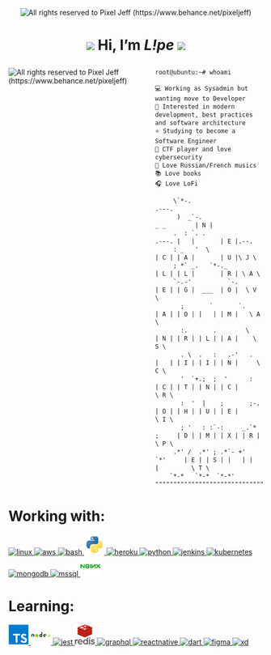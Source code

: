 <p align="center">
  <img alt="All rights reserved to Pixel Jeff (https://www.behance.net/pixeljeff)" src="https://mir-s3-cdn-cf.behance.net/project_modules/1400_opt_1/9afe0493484903.5e66500f8dea4.gif" />
</p>
<h1>
  <p align="center">
    <img src="https://img.icons8.com/doodle/48/000000/tulip.png"/> Hi, I’m <i>L!pe</i> <img src="https://img.icons8.com/doodle/48/000000/tea--v1.png"/>
  </p>
</h1>


<img align="left" src="https://mir-s3-cdn-cf.behance.net/project_modules/max_1200/783ff285743343.5d84ba592b6f6.gif" alt="All rights reserved to Pixel Jeff (https://www.behance.net/pixeljeff)" width="290" height="470" />


```console
root@ubuntu:~# whoami

💻 Working as Sysadmin but wanting move to Developer
💖 Interested in modern development, best practices and software architecture
⭐ Studying to become a Software Engineer
🚩 CTF player and love cybersecurity
🎵 Love Russian/French musics
📚 Love books
🎧 Love LoFi
```

```
     \`*-.                                           .---.
      )  _`-.                             _ _        | N |   
     .  : `. .                     .---. |   |       | E |.--.   
     : _   '  \                    | C | | A |       | U |\ J \   
     ; *` _.   `*-._               | L | | L |       | R | \ A \   
     `-.-'          `-.            | E | | G |  ___  | O |  \ V \   
       ;       `       `.          | A | | O | |   | | M |   \ A \    
       :.       .        \         | N | | R | | L | | A |    \ S \    
       . \  .   :   .-'   .        |   | | I | | I | | N |     \ C \   
       '  `+.;  ;  '      :        | C | | T | | N | | C |      \ R \   
       :  '  |    ;       ;-.      | O | | H | | U | | E |       \ I \   
       ; '   : :`-:     _.`* ;     | D | | M | | X | | R |        \ P \   
     .*' /  .*' ; .*`- +'  `*'     | E | | S | |   | |   |         \ T \
    `*-*   `*-*  `*-*'          """"""""""""""""""""""""""""""""""""""""""
```

<p align="left">
  <h1>Working with:</h1>
  <a href="https://www.linux.org/" target="_blank">
    <img src="https://img.icons8.com/color/144/000000/linux--v1.png" alt="linux" width="40" height="40"/>
  </a> 
  <a href="https://aws.amazon.com" target="_blank">
    <img src="https://i.imgur.com/J2Giejm.png" alt="aws" width="40" height="40"/>
  </a>
  <a href="https://www.gnu.org/software/bash/" target="_blank">
    <img src="https://i.imgur.com/arGaIJ7.png" alt="bash" width="40" height="40"/>
  </a>
  <a href="https://www.python.org" target="_blank"> 
    <img src="https://raw.githubusercontent.com/devicons/devicon/master/icons/python/python-original.svg" alt="python" width="40" height="40"/> 
  </a>
  <a href="https://heroku.com" target="_blank">
    <img src="https://www.vectorlogo.zone/logos/heroku/heroku-icon.svg" alt="heroku" width="40" height="40"/> 
  </a>
  <a href="https://www.ansible.com/" target="_blank"> 
    <img src="https://i.imgur.com/ehQdyP6.png" alt="python" width="40" height="40"/> 
  </a>
  <a href="https://www.jenkins.io" target="_blank"> 
    <img src="https://www.vectorlogo.zone/logos/jenkins/jenkins-icon.svg" alt="jenkins" width="40" height="40"/> 
  </a>
  <a href="https://kubernetes.io" target="_blank"> 
    <img src="https://www.vectorlogo.zone/logos/kubernetes/kubernetes-icon.svg" alt="kubernetes" width="40" height="40"/>
  </a> 
  <a href="https://www.mongodb.com/" target="_blank">
    <img src="https://img.icons8.com/color/480/000000/mongodb.png" alt="mongodb" width="40" height="40"/>
  </a> 
  <a href="https://www.microsoft.com/en-us/sql-server" target="_blank">
    <img src="https://img.icons8.com/color/480/000000/microsoft-sql-server.png" alt="mssql" width="40" height="40"/> 
  </a>
  <a href="https://www.nginx.com" target="_blank"> 
    <img src="https://raw.githubusercontent.com/devicons/devicon/master/icons/nginx/nginx-original.svg" alt="nginx" width="40" height="40"/>
  </a>
  
  
  
  
  
  <h1>Learning:</h1>
  <a href="https://www.typescriptlang.org/" target="_blank">
    <img src="https://raw.githubusercontent.com/devicons/devicon/master/icons/typescript/typescript-original.svg" alt="typescript" width="40" height="40"/>
  </a> 
  <a href="https://nodejs.org" target="_blank">
    <img src="https://raw.githubusercontent.com/devicons/devicon/master/icons/nodejs/nodejs-original-wordmark.svg" alt="nodejs" width="40" height="40"/> 
  </a> 
  <a href="https://jestjs.io" target="_blank">
    <img src="https://www.vectorlogo.zone/logos/jestjsio/jestjsio-icon.svg" alt="jest" width="40" height="40"/>
  </a> 
  <a href="https://redis.io" target="_blank"> 
    <img src="https://raw.githubusercontent.com/devicons/devicon/master/icons/redis/redis-original-wordmark.svg" alt="redis" width="40" height="40"/> 
  </a>
  <a href="https://graphql.org" target="_blank"> 
    <img src="https://www.vectorlogo.zone/logos/graphql/graphql-icon.svg" alt="graphql" width="40" height="40"/>
  </a> 
  <a href="https://reactnative.dev/" target="_blank"> 
    <img src="https://reactnative.dev/img/header_logo.svg" alt="reactnative" width="40" height="40"/>
  </a> 
  <a href="https://dart.dev" target="_blank"> 
    <img src="https://www.vectorlogo.zone/logos/dartlang/dartlang-icon.svg" alt="dart" width="40" height="40"/> 
  </a> 
  <a href="https://www.figma.com/" target="_blank"> 
    <img src="https://www.vectorlogo.zone/logos/figma/figma-icon.svg" alt="figma" width="40" height="40"/>
  </a> 
  <a href="https://www.adobe.com/products/xd.html" target="_blank"> 
    <img src="https://cdn.worldvectorlogo.com/logos/adobe-xd.svg" alt="xd" width="40" height="40"/> 
  </a> 
</p>


<!---
- 👀 I’m interested in ...
- 🌱 I’m currently learning ...
- 💞️ I’m looking to collaborate on ...
- 📫 How to reach me ...


Tulipesz/Tulipesz is a ✨ special ✨ repository because its `README.md` (this file) appears on your GitHub profile.
You can click the Preview link to take a look at your changes.
--->
